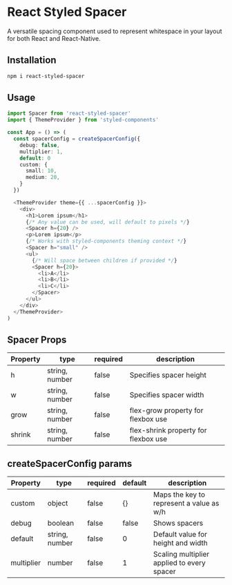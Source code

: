 # React Styled Spacer

A versatile spacing component used to represent whitespace in your layout for both React and React-Native.

## Installation

```sh
npm i react-styled-spacer
```

## Usage

```ts
import Spacer from 'react-styled-spacer'
import { ThemeProvider } from 'styled-components'

const App = () => (
  const spacerConfig = createSpacerConfig({
    debug: false,
    multiplier: 1,
    default: 0
    custom: {
      small: 10,
      medium: 20,
    }
  })

  <ThemeProvider theme={{ ...spacerConfig }}>
    <div>
      <h1>Lorem ipsum</h1>
      {/* Any value can be used, will default to pixels */}
      <Spacer h={20} />
      <p>Lorem ipsum</p>
      {/* Works with styled-components theming context */}
      <Spacer h="small" />
      <ul>
        {/* Will space between children if provided */}
        <Spacer h={20}>
          <li>A</li>
          <li>B</li>
          <li>C</li>
        </Spacer>
      </ul>
    </div>
  </ThemeProvider>
)
```

## Spacer Props

| Property | type           | required | description                          |
| -------- | -------------- | -------- | ------------------------------------ |
| h        | string, number | false    | Specifies spacer height              |
| w        | string, number | false    | Specifies spacer width               |
| grow     | string, number | false    | flex-grow property for flexbox use   |
| shrink   | string, number | false    | flex-shrink property for flexbox use |

## createSpacerConfig params

| Property   | type           | required | default | description                                |
| ---------- | -------------- | -------- | ------- | ------------------------------------------ |
| custom     | object         | false    | {}      | Maps the key to represent a value as w/h   |
| debug      | boolean        | false    | false   | Shows spacers                              |
| default    | string, number | false    | 0       | Default value for height and width         |
| multiplier | number         | false    | 1       | Scaling multiplier applied to every spacer |
